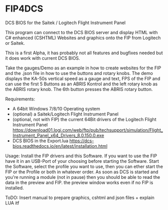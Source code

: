 # FIP4DCS
DCS BIOS for the Saitek / Logitech Flight Instrument Panel

This program can connect to the DCS BIOS server and display HTML with C# enhanced (CSHTML) Websites and graphics onto the FIP from Logitech or Saitek.

This is a first Alpha, it has probably not all features and bugfixes needed but it does work with current DCS BIOS.

Take the gauges/Demo as an example in how to create websites for the FIP and the .json file in how to use the buttons and rotary knobs.
The demo displays the KA-50s vertical speed as a gauge and text, FPS of the FIP and can use the first 5 Buttons as an ABRIS Kontrol and the left rotary knob as the ABRIS rotary knob. The 6th button presses the ABRIS rotary button.

Requirements:
- A 64bit Windows 7/8/10 Operating system
- (optional) a Saitek/Logitech Flight Instrument Panel
- (optional, not with FIP) the current 64Bit drivers of the Logitech Flight Instrument Panel https://download01.logi.com/web/ftp/pub/techsupport/simulation/Flight_Instrument_Panel_x64_Drivers_8.0.150.0.exe
- DCS BIOS in the Export.lua https://dcs-bios.readthedocs.io/en/latest/installation.html

Usage:
Install the FIP drivers and this Software.
If you want to use the FIP have it in an USB-Port of your choosing before starting the Software.
Start the Software, select the profile you want to use, then you can ether start the FIP or the Profile or both in whatever order.
As soon as DCS is started and you're running a module (not in pause) then you should be able to read the data in the preview and FIP.
the preview window works even if no FIP is installed.

ToDO: Insert manual to prepare graphics, cshtml and json files + explain LUA itf
